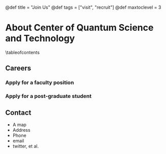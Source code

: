 @def title = "Join Us"
@def tags = ["visit", "recruit"]
@def maxtoclevel = 3

# About Center of Quantum Science and Technology
\tableofcontents <!-- you can use \toc as well -->

## Careers
### Apply for a faculty position

### Apply for a post-graduate student

## Contact

* A map
* Address
* Phone
* email
* twitter, et al.